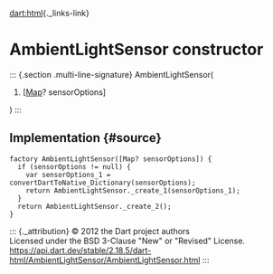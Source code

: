 [dart:html](../../dart-html/dart-html-library){._links-link}

AmbientLightSensor constructor
==============================

::: {.section .multi-line-signature}
AmbientLightSensor(

1.  \[[Map](../../dart-core/map-class)? sensorOptions\]

)
:::

Implementation {#source}
--------------

``` {.language-dart data-language="dart"}
factory AmbientLightSensor([Map? sensorOptions]) {
  if (sensorOptions != null) {
    var sensorOptions_1 = convertDartToNative_Dictionary(sensorOptions);
    return AmbientLightSensor._create_1(sensorOptions_1);
  }
  return AmbientLightSensor._create_2();
}
```

::: {._attribution}
© 2012 the Dart project authors\
Licensed under the BSD 3-Clause \"New\" or \"Revised\" License.\
<https://api.dart.dev/stable/2.18.5/dart-html/AmbientLightSensor/AmbientLightSensor.html>
:::
